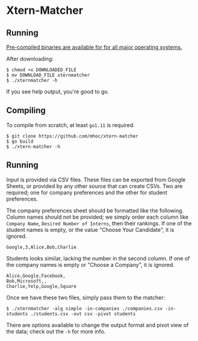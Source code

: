 # Xtern-Matcher

## Running

[Pre-compiled binaries are available for for all major operating systems.](https://github.com/mhoc/xtern-matcher/releases/latest)

After downloading:

```
$ chmod +x DOWNLOADED_FILE
$ mv DOWNLOAD_FILE xternmatcher
$ ./xternmatcher -h
```

If you see help output, you're good to go.

## Compiling

To compile from scratch, at least `go1.11` is required.

```
$ git clone https://github.com/mhoc/xtern-matcher
$ go build
$ ./xtern-matcher -h
```

## Running

Input is provided via CSV files. These files can be exported from Google Sheets, or provided by any other source that can create CSVs. Two are required; one for company preferences and the other for student preferences.

The company preferences sheet should be formatted like the following. Column names should not be provided; we simply order each column like `Company Name`, `Desired Number of Interns`, then their rankings. If one of the student names is empty, or the value "Choose Your Candidate", it is ignored.

```
Google,3,Alice,Bob,Charlie
```

Students looks similar, lacking the number in the second column. If one of the company names is empty or "Choose a Company", it is ignored.

```
Alice,Google,Facebook,
Bob,Microsoft,,
Charlie,Yelp,Google,Square
```

Once we have these two files, simply pass them to the matcher:

```
$ ./xternmatcher -alg simple -in-companies ./companies.csv -in-students ./students.csv -out csv -pivot students
```

There are options available to change the output format and pivot view of the data; check out the `-h` for more info.
